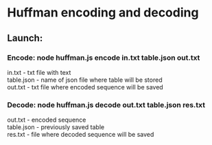# Huffman encoding and decoding
## Launch: 
### Encode: node huffman.js encode in.txt table.json out.txt
in.txt - txt file with text\
table.json - name of json file where table will be stored\
out.txt - txt file where encoded sequence will be saved
### Decode: node huffman.js decode out.txt table.json res.txt
out.txt - encoded sequence\
table.json - previously saved table\
res.txt - file where decoded sequence will be saved
